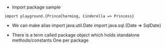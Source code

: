 * Import package sample

```
import playground.{PrinceCharming, Cinderella => Princess}
```

* We can make alias
import java.util.Date
import java.sql.{Date => SqlDate}

* There is a term called package object which holds standalone methods/constants
One per package